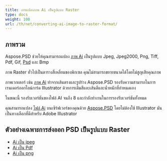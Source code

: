 ```yaml
---
title: การแปลงภาพ Ai เป็นรูปแบบ Raster
type: docs
weight: 100
url: /th/net/converting-ai-image-to-raster-format/
---
```


## **ภาพรวม**
Aspose.PSD ช่วยให้คุณสามารถแปลง [ภาพ Ai](/psd/th/net/ai-adobe-illustrator-format/) เป็นรูปแบบ Jpeg, Jpeg2000, Png, Tiff, Pdf, Gif, [Psd](https://reference.aspose.com/psd/net/aspose.psd.fileformats.psd/psdimage) และ Bmp

ภาพ Raster ทั่วไปเป็นตารางสี่เหลี่ยมของพิกเซล คุณไม่สามารถขยายขนาดได้โดยไม่สูญเสียคุณภาพ

ภาพเวกเตอร์ เช่น [ภาพ Ai](https://reference.aspose.com/psd/net/aspose.psd.fileformats.ai/aiimage) ทำจากเส้นตรงและรูปร่าง Aspose.PSD รองรับความสามารถในการเรนเดอร์ออกไลน์การ์ด Illustrator ด้วยการเติมสีและเส้นตีและน้ำหนักที่กำหนดเอง

ในขณะนี้ รองรับเวอร์ชันของไฟล์ AI จนถึง 8 และกำลังทำงานในการรองรับเวอร์ชันทั้งหมด

คุณสามารถแปลง [ไฟล์ Ai](/psd/th/net/ai-adobe-illustrator-format/) บนเซิร์ฟเวอร์ของคุณด้วย [Aspose.PSD](https://products.aspose.com/psd/net) โดยไม่ต้องใช้ Illustrator มันเป็นทางเลือกที่ดีสำหรับ Adobe Illustrator

## **ตัวอย่างเฉพาะการส่งออก PSD เป็นรูปแบบ Raster**
- [Ai เป็น jpeg](/psd/th/net/ai-to-jpg/)
- [Ai เป็น Pdf](/psd/th/net/ai-to-pdf/)
- [Ai เป็น png](/psd/th/net/ai-to-png/)
